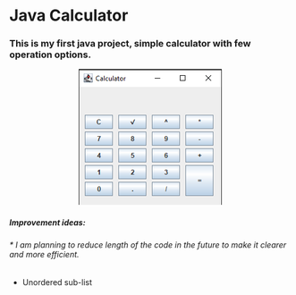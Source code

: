 # Java Calculator

### This is my first java project, simple calculator with few operation options.

<p align="center">
  <img src="my_calculator/images/picture_of_calculator.png">
</p>

##### Improvement ideas:
###### * I am planning to reduce length of the code in the future to make it clearer and more efficient.
* Unordered sub-list


